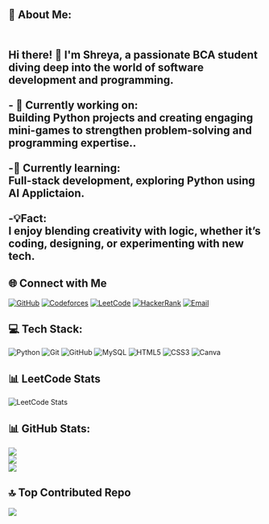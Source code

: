 ## 💫 About Me:
## <br>Hi there! 👋 I'm Shreya, a passionate BCA student diving deep into the world of software development and programming.  <br><br>- 🔭 **Currently working on:**  <br>Building Python projects and creating engaging mini-games to strengthen problem-solving and programming expertise..  <br><br>-🌱 **Currently learning:**  <br>  Full-stack development, exploring Python using AI Applictaion.  <br><br>-💡**Fact:** <br> I enjoy blending creativity with logic, whether it’s coding, designing, or experimenting with new tech.  

## 🌐 Connect with Me
[![GitHub](https://img.shields.io/badge/GitHub-100000?logo=github&logoColor=white)](https://github.com/imshreya2007)
[![Codeforces](https://img.shields.io/badge/Codeforces-445f9d?logo=codeforces&logoColor=white)](https://codeforces.com/profile/shreyagmishra007)
[![LeetCode](https://img.shields.io/badge/LeetCode-000000?logo=leetcode&logoColor=yellow)](https://leetcode.com/shreyagmishra007)
[![HackerRank](https://img.shields.io/badge/HackerRank-2EC866?logo=hackerrank&logoColor=white)](https://www.hackerrank.com/shreyagmishra007)
[![Email](https://img.shields.io/badge/Email-D14836?logo=gmail&logoColor=white)](mailto:shreyagmishra007@gmail.com)

## 💻 Tech Stack:
![Python](https://img.shields.io/badge/python-3670A0?style=for-the-badge&logo=python&logoColor=ffdd54) ![Git](https://img.shields.io/badge/git-%23F05033.svg?style=for-the-badge&logo=git&logoColor=white) ![GitHub](https://img.shields.io/badge/github-%23121011.svg?style=for-the-badge&logo=github&logoColor=white) ![MySQL](https://img.shields.io/badge/mysql-4479A1.svg?style=for-the-badge&logo=mysql&logoColor=white) ![HTML5](https://img.shields.io/badge/html5-%23E34F26.svg?style=for-the-badge&logo=html5&logoColor=white) ![CSS3](https://img.shields.io/badge/css3-%231572B6.svg?style=for-the-badge&logo=css3&logoColor=white) ![Canva](https://img.shields.io/badge/Canva-%2300C4CC.svg?style=for-the-badge&logo=Canva&logoColor=white)
## 📊 LeetCode Stats
![LeetCode Stats](https://leetcard.jacoblin.cool/shreyagmishra007?theme=dark&font=Karma)

## 📊 GitHub Stats:
![](https://github-readme-stats.vercel.app/api?username=imshreya2007&theme=dark&hide_border=false&include_all_commits=false&count_private=false)<br/>
![](https://nirzak-streak-stats.vercel.app/?user=imshreya2007&theme=dark&hide_border=false)<br/>
![](https://github-readme-stats.vercel.app/api/top-langs/?username=imshreya2007&theme=dark&hide_border=false&include_all_commits=false&count_private=false&layout=compact)

## 🔝 Top Contributed Repo
![](https://github-contributor-stats.vercel.app/api?username=imshreya2007&limit=5&theme=dark&combine_all_yearly_contributions=true)











